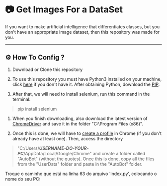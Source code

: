 # :camera: Get Images For a DataSet
If you want to make artificial intelligence that differentiates classes, but you don't have an appropriate image dataset, then this repository was made for you.

---
## :gear: How To Config ?
1. Download or Clone this repository

1. To use this repository you must have Python3 installed on your machine, click [here](https://phoenixnap.com/kb/how-to-install-python-3-windows) if you don't have it. After obtaining Python, download the [PIP](https://phoenixnap.com/kb/install-pip-windows).

1. After that, we will need to install selenium, run this command in the terminal:

> pip install selenium

1. When you finish downloading, also download the latest version of [ChromeDriver](https://chromedriver.chromium.org/downloads) and save it in the folder "C:\Program Files (x86)".

1. Once this is done, we will have to [create a profile](https://support.google.com/chrome/answer/2364824?co=GENIE.Platform%3DDesktop&hl=en) in Chrome (if you don't already have at least one). Then, access the directory 
> "C:/Users/**_USERNAME-DO-YOUR-PC_**/AppData/Local/Google/Chrome"
 and create a folder called "AutoBot" (without the quotes). Once this is done, copy all the files from the "UserData" folder and paste in the "AutoBot" folder.

Troque o caminho que está na linha 63 do arquivo 'index.py', colocando o nome do seu PC:

